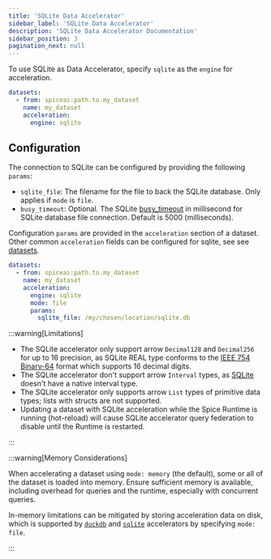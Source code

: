 ```yaml
---
title: 'SQLite Data Accelerator'
sidebar_label: 'SQLite Data Accelerator'
description: 'SQLite Data Accelerator Documentation'
sidebar_position: 3
pagination_next: null
---
```


To use SQLite as Data Accelerator, specify `sqlite` as the `engine` for acceleration.

```yaml
datasets:
  - from: spiceai:path.to.my_dataset
    name: my_dataset
    acceleration:
      engine: sqlite
```

## Configuration

The connection to SQLite can be configured by providing the following `params`:

- `sqlite_file`: The filename for the file to back the SQLite database. Only applies if `mode` is `file`.
- `busy_timeout`: Optional. The SQLite [busy_timeout](https://www.sqlite.org/c3ref/busy_timeout.html) in millisecond for SQLite database file connection. Default is 5000 (milliseconds).

Configuration `params` are provided in the `acceleration` section of a dataset. Other common `acceleration` fields can be configured for sqlite, see see [datasets](/reference/spicepod/datasets.md).

```yaml
datasets:
  - from: spiceai:path.to.my_dataset
    name: my_dataset
    acceleration:
      engine: sqlite
      mode: file
      params:
        sqlite_file: /my/chosen/location/sqlite.db
```

:::warning[Limitations]

- The SQLite accelerator only support arrow `Decimal128` and `Decimal256` for up to 16 precision, as SQLite REAL type conforms to the [IEEE 754 Binary-64](https://en.wikipedia.org/wiki/Double-precision_floating-point_format#IEEE_754_double-precision_binary_floating-point_format:_binary64) format which supports 16 decimal digits.
- The SQLite accelerator don't support arrow `Interval` types, as [SQLite](https://www.sqlite.org/lang_datefunc.html) doesn't have a native interval type.
- The SQLite accelerator only supports arrow `List` types of primitive data types; lists with structs are not supported.
- Updating a dataset with SQLite acceleration while the Spice Runtime is running (hot-reload) will cause SQLite accelerator query federation to disable until the Runtime is restarted.

:::

:::warning[Memory Considerations]

When accelerating a dataset using `mode: memory` (the default), some or all of the dataset is loaded into memory. Ensure sufficient memory is available, including overhead for queries and the runtime, especially with concurrent queries.

In-memory limitations can be mitigated by storing acceleration data on disk, which is supported by [`duckdb`](./duckdb.md) and [`sqlite`](./sqlite.md) accelerators by specifying `mode: file`.

:::
